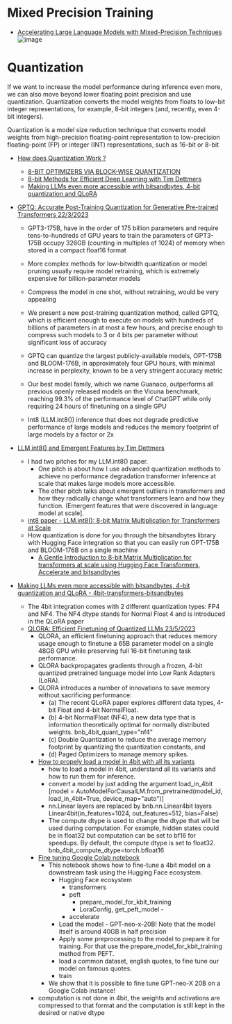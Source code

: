 # Mixed Precision Training
- [Accelerating Large Language Models with Mixed-Precision Techniques](https://lightning.ai/pages/community/tutorial/accelerating-large-language-models-with-mixed-precision-techniques/)  
 ![image](https://github.com/harirajeev/learn_LLMS/assets/13446418/41f0694a-5178-4a64-9123-9c932d9ee6a2)
 
# Quantization
If we want to increase the model performance during inference even more, we can also move beyond lower floating point precision and use quantization. Quantization converts the model weights from floats to low-bit integer representations, for example, 8-bit integers (and, recently, even 4-bit integers).

Quantization is a model size reduction technique that converts model weights from high-precision floating-point representation to low-precision floating-point (FP) or integer (INT) representations, such as 16-bit or 8-bit

  - [How does Quantization Work ?](https://www.youtube.com/watch?v=IxrlHAJtqKE)
    - [8-BIT OPTIMIZERS VIA BLOCK-WISE QUANTIZATION](https://arxiv.org/pdf/2110.02861.pdf)
    - [8-bit Methods for Efficient Deep Learning with Tim Dettmers](https://www.youtube.com/watch?v=jyOqtw4ry2w)
    - [Making LLMs even more accessible with bitsandbytes, 4-bit quantization and QLoRA](https://huggingface.co/blog/4bit-transformers-bitsandbytes)
  - [GPTQ: Accurate Post-Training Quantization for Generative Pre-trained Transformers 22/3/2023](https://arxiv.org/pdf/2210.17323.pdf)
    - GPT3-175B, have in the order of 175 billion parameters and require tens-to-hundreds of GPU years to train
the parameters of GPT3-175B occupy 326GB (counting in multiples of 1024) of memory when stored in a compact float16 format
    - More complex methods for low-bitwidth quantization or model pruning usually require model retraining, which is extremely expensive for billion-parameter models
    - Compress the model in one shot, without retraining, would be very appealing
    - We present a new post-training quantization method, called GPTQ, which is efficient enough to execute on models with hundreds of billions of parameters in at most a few hours, and precise enough to compress such models to 3 or 4 bits per parameter without significant loss of accuracy
    - GPTQ can quantize the largest publicly-available models, OPT-175B and BLOOM-176B, in approximately four GPU hours, with minimal increase in
perplexity, known to be a very stringent accuracy metric  
 
    - Our best model family, which we name Guanaco, outperforms all previous openly released models on the Vicuna benchmark, reaching 99.3% 
of the performance level of ChatGPT while only requiring 24 hours of finetuning on a single GPU
  
    - Int8 (LLM.int8()) inference that does not degrade predictive performance of large models and reduces the memory footprint of large models by a factor or 2x
  - [LLM.int8() and Emergent Features by Tim Dettmers](https://timdettmers.com/2022/08/17/llm-int8-and-emergent-features/)
     - I had two pitches for my LLM.int8() paper. 
       - One pitch is about how I use advanced quantization methods to achieve no performance degradation transformer inference at scale that makes large models more accessible. 
       - The other pitch talks about emergent outliers in transformers and how they radically change what transformers learn and how they function.  (Emergent features that were discovered in language model at scale].
    - [int8 paper - LLM.int8(): 8-bit Matrix Multiplication for Transformers at Scale](https://arxiv.org/abs/2208.07339)  
    - How quantization is done for you through the bitsandbytes library with Hugging Face integration so that you can easily run OPT-175B and BLOOM-176B on a single machine 
      - [A Gentle Introduction to 8-bit Matrix Multiplication for transformers at scale using Hugging Face Transformers, Accelerate and bitsandbytes](https://huggingface.co/blog/hf-bitsandbytes-integration)
      
  - [Making LLMs even more accessible with bitsandbytes, 4-bit quantization and QLoRA - 4bit-transformers-bitsandbytes](https://huggingface.co/blog/4bit-transformers-bitsandbytes)  
    - The 4bit integration comes with 2 different quantization types: FP4 and NF4. The NF4 dtype stands for Normal Float 4 and is introduced in the QLoRA paper
    - [QLORA: Efficient Finetuning of Quantized LLMs 23/5/2023](https://arxiv.org/pdf/2305.14314.pdf)
      - QLORA, an efficient finetuning approach that reduces memory usage enough to finetune a 65B parameter model on a single 48GB GPU while preserving full 16-bit finetuning task performance.
      - QLORA backpropagates gradients through a frozen, 4-bit quantized pretrained language model into Low Rank Adapters (LoRA).
      - QLORA introduces a number of innovations to save memory without sacrificing performance: 
        - (a) The recent QLoRA paper explores different data types, 4-bit Float and 4-bit NormalFloat.
        - (b) 4-bit NormalFloat (NF4), a new data type that is information theoretically optimal for normally distributed weights. bnb_4bit_quant_type="nf4" 
        - (c) Double Quantization to reduce the average memory footprint by quantizing the quantization constants, and 
        - (d) Paged Optimizers to manage memory spikes.
      - [How to propely load a model in 4bit with all its variants](https://colab.research.google.com/drive/1ge2F1QSK8Q7h0hn3YKuBCOAS0bK8E0wf?usp=sharing#scrollTo=VPD7QS_DR-mw)
         - how to load a model in 4bit, understand all its variants and how to run them for inference.
         - convert a model by just adding the argument load_in_4bit [model = AutoModelForCausalLM.from_pretrained(model_id, load_in_4bit=True, device_map="auto")]
         - nn.Linear layers are replaced by bnb.nn.Linear4bit layers  Linear4bit(in_features=1024, out_features=512, bias=False)
         - The compute dtype is used to change the dtype that will be used during computation. For example, hidden states could be in float32 but computation can be set to bf16 for speedups. By default, the compute dtype is set to float32. bnb_4bit_compute_dtype=torch.bfloat16
      - [Fine tuning Google Colab notebook](https://colab.research.google.com/drive/1VoYNfYDKcKRQRor98Zbf2-9VQTtGJ24k?usp=sharing) 
         - This notebook shows how to fine-tune a 4bit model on a downstream task using the Hugging Face ecosystem. 
           - Hugging Face ecosystem
             - transformers 
             - peft  
               - prepare_model_for_kbit_training
               - LoraConfig, get_peft_model               -
             - accelerate
           - Load the model - GPT-neo-x-20B! Note that the model itself is around 40GB in half precision
           - Apply some preprocessing to the model to prepare it for training. For that use the prepare_model_for_kbit_training method from PEFT.
           - load a common dataset, english quotes, to fine tune our model on famous quotes.
           - train
         - We show that it is possible to fine tune GPT-neo-X 20B on a Google Colab instance!
      - computation is not done in 4bit, the weights and activations are compressed to that format and the computation is still kept in the desired or native dtype
